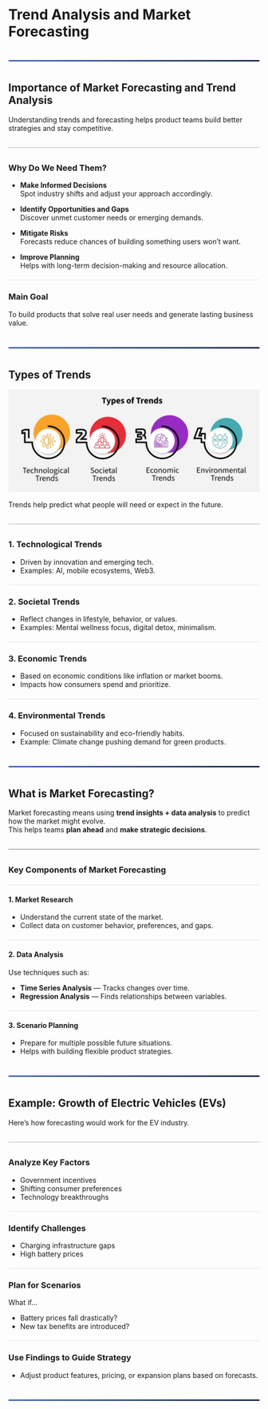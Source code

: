 <style>
  hr.section-break {
    border: none;
    height: 3px;
    background: linear-gradient(to right, #4b6cb7, #182848);
    margin: 40px 0;
    border-radius: 2px;
  }

  hr.topic-divider {
    border: none;
    height: 1.5px;
    background-color: #888;
    margin: 30px 0;
    opacity: 0.6;
  }

  hr.soft-line {
    border: none;
    height: 1px;
    background-color: #ccc;
    margin: 20px 0;
    opacity: 0.5;
  }
</style>

# Trend Analysis and Market Forecasting

<hr class="section-break">

## Importance of Market Forecasting and Trend Analysis

Understanding trends and forecasting helps product teams build better strategies and stay competitive.

<hr class="topic-divider">

### Why Do We Need Them?

- **Make Informed Decisions**  
  Spot industry shifts and adjust your approach accordingly.

- **Identify Opportunities and Gaps**  
  Discover unmet customer needs or emerging demands.

- **Mitigate Risks**  
  Forecasts reduce chances of building something users won’t want.

- **Improve Planning**  
  Helps with long-term decision-making and resource allocation.

<hr class="soft-line">

### Main Goal

To build products that solve real user needs and generate lasting business value.

<hr class="section-break">

## Types of Trends

![Trends](Images/trends.png)

Trends help predict what people will need or expect in the future.

<hr class="topic-divider">

### 1. Technological Trends

- Driven by innovation and emerging tech.  
- Examples: AI, mobile ecosystems, Web3.

<hr class="soft-line">

### 2. Societal Trends

- Reflect changes in lifestyle, behavior, or values.  
- Examples: Mental wellness focus, digital detox, minimalism.

<hr class="soft-line">

### 3. Economic Trends

- Based on economic conditions like inflation or market booms.  
- Impacts how consumers spend and prioritize.

<hr class="soft-line">

### 4. Environmental Trends

- Focused on sustainability and eco-friendly habits.  
- Example: Climate change pushing demand for green products.

<hr class="section-break">

## What is Market Forecasting?

Market forecasting means using **trend insights + data analysis** to predict how the market might evolve.  
This helps teams **plan ahead** and **make strategic decisions**.

<hr class="topic-divider">

### Key Components of Market Forecasting

<hr class="soft-line">

#### 1. Market Research

- Understand the current state of the market.  
- Collect data on customer behavior, preferences, and gaps.

<hr class="soft-line">

#### 2. Data Analysis

Use techniques such as:

- **Time Series Analysis** — Tracks changes over time.
- **Regression Analysis** — Finds relationships between variables.

<hr class="soft-line">

#### 3. Scenario Planning

- Prepare for multiple possible future situations.  
- Helps with building flexible product strategies.

<hr class="section-break">

## Example: Growth of Electric Vehicles (EVs)

Here’s how forecasting would work for the EV industry.

<hr class="topic-divider">

### Analyze Key Factors

- Government incentives  
- Shifting consumer preferences  
- Technology breakthroughs

<hr class="soft-line">

### Identify Challenges

- Charging infrastructure gaps  
- High battery prices

<hr class="soft-line">

### Plan for Scenarios

What if...

- Battery prices fall drastically?  
- New tax benefits are introduced?

<hr class="soft-line">

### Use Findings to Guide Strategy

- Adjust product features, pricing, or expansion plans based on forecasts.

<hr class="section-break">
